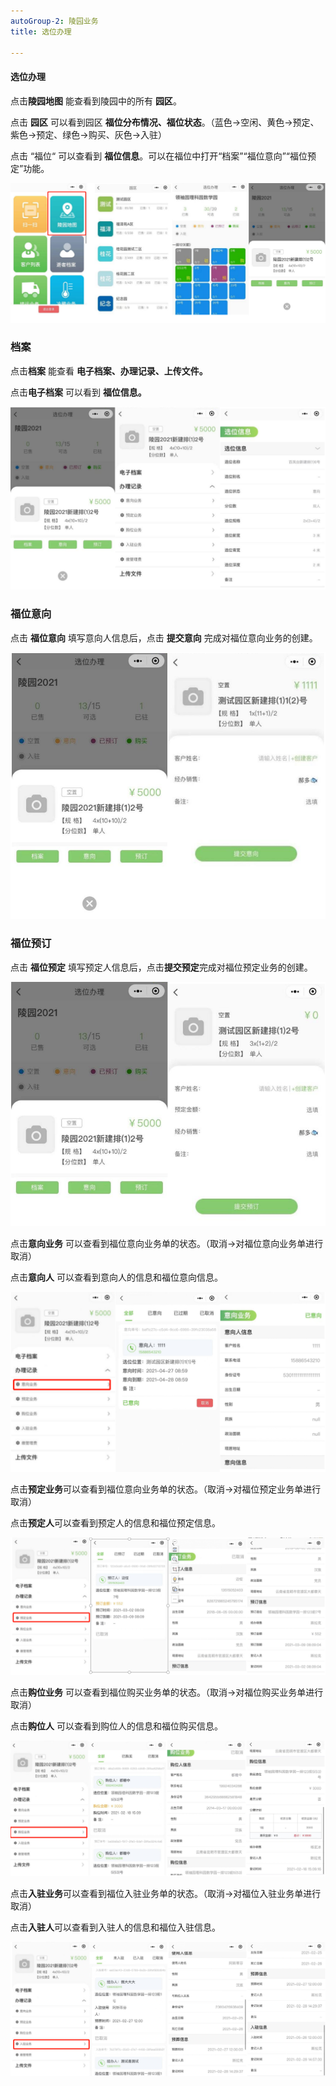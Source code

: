 ```yaml
---
autoGroup-2: 陵园业务
title: 选位办理

---
```


#### 选位办理

点击**陵园地图**  能查看到陵园中的所有 **园区**。

点击 **园区** 可以看到园区 **福位分布情况、福位状态**。（蓝色→空闲、黄色→预定、紫色→预定、绿色→购买、灰色→入驻）

点击 “福位“ 可以查看到 **福位信息**。可以在福位中打开“档案”“福位意向”“福位预定”功能。

![11](../../.vuepress/public/product/78.png)

### 档案

点击**档案** 能查看 **电子档案、办理记录、上传文件。**

点击**电子档案** 可以看到 **福位信息。**

![11](../../.vuepress/public/product/79.png)

### 福位意向

点击 **福位意向** 填写意向人信息后，点击 **提交意向** 完成对福位意向业务的创建。

![11](../../.vuepress/public/product/80.png)

### 福位预订

点击 **福位预定** 填写预定人信息后，点击**提交预定**完成对福位预定业务的创建。

![11](../../.vuepress/public/product/81.png)

点击**意向业务** 可以查看到福位意向业务单的状态。（取消→对福位意向业务单进行取消）

点击**意向人** 可以查看到意向人的信息和福位意向信息。

![11](../../.vuepress/public/product/82.png)

点击**预定业务**可以查看到福位意向业务单的状态。（取消→对福位预定业务单进行取消）

点击**预定人**可以查看到预定人的信息和福位预定信息。

![11](../../.vuepress/public/product/83.png)

点击**购位业务** 可以查看到福位购买业务单的状态。（取消→对福位购买业务单进行取消）

点击**购位人** 可以查看到购位人的信息和福位购买信息。

![11](../../.vuepress/public/product/84.png)

点击**入驻业务**可以查看到福位入驻业务单的状态。（取消→对福位入驻业务单进行取消）

点击**入驻人**可以查看到入驻人的信息和福位入驻信息。

![11](../../.vuepress/public/product/85.png)
